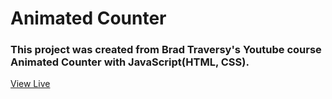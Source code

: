 # Animated Counter

### This project was created from Brad Traversy's Youtube course Animated Counter with JavaScript(HTML, CSS).

[View Live](https://jzerman2018.github.io/animated-counter/)
